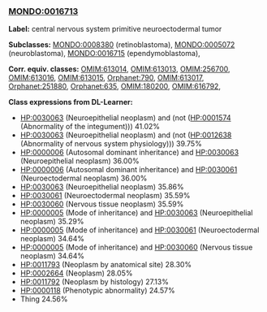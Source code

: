 
### [MONDO:0016713](http://purl.obolibrary.org/obo/MONDO_0016713)
**Label:** central nervous system primitive neuroectodermal tumor

**Subclasses:** [MONDO:0008380](http://purl.obolibrary.org/obo/MONDO_0008380) (retinoblastoma), [MONDO:0005072](http://purl.obolibrary.org/obo/MONDO_0005072) (neuroblastoma), [MONDO:0016715](http://purl.obolibrary.org/obo/MONDO_0016715) (ependymoblastoma), 

**Corr. equiv. classes:** [OMIM:613014](http://purl.obolibrary.org/obo/OMIM_613014), [OMIM:613013](http://purl.obolibrary.org/obo/OMIM_613013), [OMIM:256700](http://purl.obolibrary.org/obo/OMIM_256700), [OMIM:613016](http://purl.obolibrary.org/obo/OMIM_613016), [OMIM:613015](http://purl.obolibrary.org/obo/OMIM_613015), [Orphanet:790](http://www.orpha.net/ORDO/Orphanet_790), [OMIM:613017](http://purl.obolibrary.org/obo/OMIM_613017), [Orphanet:251880](http://www.orpha.net/ORDO/Orphanet_251880), [Orphanet:635](http://www.orpha.net/ORDO/Orphanet_635), [OMIM:180200](http://purl.obolibrary.org/obo/OMIM_180200), [OMIM:616792](http://purl.obolibrary.org/obo/OMIM_616792), 

**Class expressions from DL-Learner:**

- [HP:0030063](http://purl.obolibrary.org/obo/HP_0030063) (Neuroepithelial neoplasm) and (not ([HP:0001574](http://purl.obolibrary.org/obo/HP_0001574) (Abnormality of the integument))) 41.02%
- [HP:0030063](http://purl.obolibrary.org/obo/HP_0030063) (Neuroepithelial neoplasm) and (not ([HP:0012638](http://purl.obolibrary.org/obo/HP_0012638) (Abnormality of nervous system physiology))) 39.75%
- [HP:0000006](http://purl.obolibrary.org/obo/HP_0000006) (Autosomal dominant inheritance) and [HP:0030063](http://purl.obolibrary.org/obo/HP_0030063) (Neuroepithelial neoplasm) 36.00%
- [HP:0000006](http://purl.obolibrary.org/obo/HP_0000006) (Autosomal dominant inheritance) and [HP:0030061](http://purl.obolibrary.org/obo/HP_0030061) (Neuroectodermal neoplasm) 36.00%
- [HP:0030063](http://purl.obolibrary.org/obo/HP_0030063) (Neuroepithelial neoplasm) 35.86%
- [HP:0030061](http://purl.obolibrary.org/obo/HP_0030061) (Neuroectodermal neoplasm) 35.59%
- [HP:0030060](http://purl.obolibrary.org/obo/HP_0030060) (Nervous tissue neoplasm) 35.59%
- [HP:0000005](http://purl.obolibrary.org/obo/HP_0000005) (Mode of inheritance) and [HP:0030063](http://purl.obolibrary.org/obo/HP_0030063) (Neuroepithelial neoplasm) 35.29%
- [HP:0000005](http://purl.obolibrary.org/obo/HP_0000005) (Mode of inheritance) and [HP:0030061](http://purl.obolibrary.org/obo/HP_0030061) (Neuroectodermal neoplasm) 34.64%
- [HP:0000005](http://purl.obolibrary.org/obo/HP_0000005) (Mode of inheritance) and [HP:0030060](http://purl.obolibrary.org/obo/HP_0030060) (Nervous tissue neoplasm) 34.64%
- [HP:0011793](http://purl.obolibrary.org/obo/HP_0011793) (Neoplasm by anatomical site) 28.30%
- [HP:0002664](http://purl.obolibrary.org/obo/HP_0002664) (Neoplasm) 28.05%
- [HP:0011792](http://purl.obolibrary.org/obo/HP_0011792) (Neoplasm by histology) 27.13%
- [HP:0000118](http://purl.obolibrary.org/obo/HP_0000118) (Phenotypic abnormality) 24.57%
- Thing 24.56%


